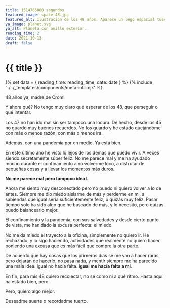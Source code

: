 ```yaml
---
title: 1514765000 segundos
featured_image: space-48.jpg
featured_alt: Ilustración de los 48 años. Aparece un lego espacial tuerto sobre un fondo espacial de azul oscuro a rojo oscuro, se ven estrellas, planeta y cometas, y el texto 48.
ya_image: planet.svg
ya_alt: Planeta con anillo exterior.
reading_time: 2
date: 2021-10-13
draft: false
---
```


# {{ title }}

{% set data = { reading_time: reading_time, date: date } %}
{% include '../../_templates/components/meta-info.njk' %}

48 años ya, madre de Crom!

Y ahora qué? No tengo muy claro qué esperar de los 48, que perseguir o qué intentar.

Los 47 no han ido mal sin ser tampoco una locura. De hecho, desde los 45 no guardo muy buenos recuerdos. No los guardo y he estado quejándome con más o menos razón, con más o menos ira.

Además, con una pandemia por en medio. Ya está bien.

En este último año he visto lo lejos de los demás que puedo vivir. A veces siendo secretamente súper feliz. No me parece mal y me ha ayudado mucho durante el confinamiento a no volverme loco, a disfrutar de pequeñas cosas y a llevar los momentos más duros. 

**No me parece mal pero tampoco ideal**.

Ahora me siento muy desconectado pero no puedo ni quiero volver a lo de antes. Siempre me dio miedo aislarme de más y perderme en mi, a sabiendas que igual sería suficientemente feliz, o quizás muy feliz. Pasar tiempo solo ha sido algo que he buscado de más, y lo necesito, pero quizás puedo balancearlo mejor.

El confinamiento y la pandemia, con sus salvedades y desde cierto punto de vista, me han dado la excusa perfecta: el miedo.

No me da miedo el trayecto a la oficina, simplemente no quiero ir. He rechazado, y lo sigo haciendo, actividades que realmente no quiero hacer poniendo una excusa que es más fácil que compre la otra parte.

De acuerdo que hay cosas que los primeros días se me van a hacer raras, pero dejarán de hacerlo, no pasa nada, y mentir siempre me ha parecido una mala idea. Igual no hacía falta. **Igual me hacía falta a mi**.

En fin, para mis 48 quiero recolectar, no sé como ni a qué ritmo. Hasta aquí ha estado bien, pero.

Pero, quiero algo mejor.

Deseadme suerte o recordadme tuerto.
